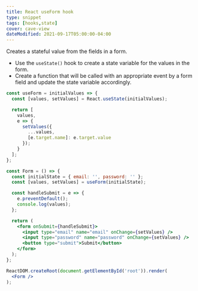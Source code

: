 ```yaml
---
title: React useForm hook
type: snippet
tags: [hooks,state]
cover: cave-view
dateModified: 2021-09-17T05:00:00-04:00
---
```


Creates a stateful value from the fields in a form.

- Use the `useState()` hook to create a state variable for the values in the form.
- Create a function that will be called with an appropriate event by a form field and update the state variable accordingly.

```jsx
const useForm = initialValues => {
  const [values, setValues] = React.useState(initialValues);

  return [
    values,
    e => {
      setValues({
        ...values,
        [e.target.name]: e.target.value
      });
    }
  ];
};
```

```jsx
const Form = () => {
  const initialState = { email: '', password: '' };
  const [values, setValues] = useForm(initialState);

  const handleSubmit = e => {
    e.preventDefault();
    console.log(values);
  };

  return (
    <form onSubmit={handleSubmit}>
      <input type="email" name="email" onChange={setValues} />
      <input type="password" name="password" onChange={setValues} />
      <button type="submit">Submit</button>
    </form>
  );
};

ReactDOM.createRoot(document.getElementById('root')).render(
  <Form />
);
```
